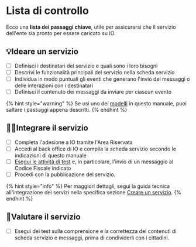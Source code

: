 # Lista di controllo

Ecco una **lista dei passaggi chiave**, utile per assicurarsi che il servizio dell'ente sia pronto per essere caricato su IO.

## :bulb:Ideare un servizio

* [ ] Definisci i destinatari del servizio e quali sono i loro bisogni
* [ ] Descrivi le funzionalità principali del servizio nella scheda servizio
* [ ] Individua in modo puntuali gli eventi che generano l'invio dei messaggi o delle interazioni con i destinatari
* [ ] Definisci il contenuto dei messaggi da inviare per ciascun evento

{% hint style="warning" %}
Se usi uno dei [modelli](../catalogo-dei-servizi-e-modelli/i-modelli-dei-servizi-piu-frequenti.md) in questo manuale, puoi saltare i passaggi appena descritti.&#x20;
{% endhint %}

## :technologist:Integrare il servizio

* [ ] Completa l'adesione a IO tramite l'Area Riservata
* [ ] Accedi al back office di IO e compila la scheda servizio secondo le indicazioni di questo manuale
* [ ] [Esegui le attività di test](https://app.gitbook.com/s/coSKRte21UjDBRWKLtEs/funzionalita/creare-un-servizio/visualizzare-un-servizio-in-test) e, in particolare, l'invio di un messaggio al Codice Fiscale indicato
* [ ] Procedi con la pubblicazione del servizio.

{% hint style="info" %}
Per maggiori dettagli, segui la guida tecnica all'integrazione dei servizi nella specifica sezione [Creare un servizio](https://docs.pagopa.it/io-guida-tecnica/funzionalita/pubblicare-un-servizio/creare-un-servizio).
{% endhint %}

## :thinking:Valutare il servizio

* [ ] Esegui dei test sulla comprensione e la correttezza dei contenuti di scheda servizio e messaggi, prima di condividerli con i cittadini.&#x20;
